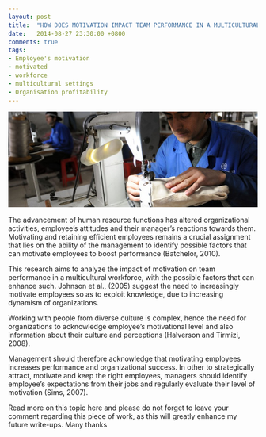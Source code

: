 ```yaml
---
layout: post
title:  "HOW DOES MOTIVATION IMPACT TEAM PERFORMANCE IN A MULTICULTURAL TEAM SETTING?"
date:   2014-08-27 23:30:00 +0800
comments: true
tags:
- Employee's motivation
- motivated
- workforce
- multicultural settings
- Organisation profitability
---
```

![HOW DOES MOTIVATION IMPACT TEAM PERFORMANCE IN A MULTICULTURAL TEAM SETTING?](/img/1280px-A_Kabul_Milli_factory_employee_sews_a_boot_together_during_the_boot_manufacturing_process_4300541410-780x300.jpg)

The advancement of human resource functions has altered organizational activities, employee’s attitudes and their manager’s reactions towards them. Motivating and retaining efficient employees remains a crucial assignment that lies on the ability of the management to identify possible factors that can motivate employees to boost performance (Batchelor, 2010).

This research aims to analyze the impact of motivation on team performance in a multicultural workforce, with the possible factors that can enhance such. Johnson et al., (2005) suggest the need to increasingly motivate employees so as to exploit knowledge, due to increasing dynamism of organizations.

Working with people from diverse culture is complex, hence the need for organizations to acknowledge employee’s motivational level and also information about their culture and perceptions (Halverson and Tirmizi, 2008).

Management should therefore acknowledge that motivating employees increases performance and organizational success. In other to strategically attract, motivate and keep the right employees, managers should identify employee’s expectations from their jobs and regularly evaluate their level of motivation (Sims, 2007).

Read more on this topic here and please do not forget to leave your comment regarding this piece of work, as this will greatly enhance my future write-ups. Many thanks
